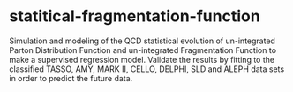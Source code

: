 # statitical-fragmentation-function
Simulation and modeling of the QCD statistical evolution of un-integrated Parton Distribution Function and un-integrated Fragmentation Function to make a supervised regression model. Validate the results by fitting to the classified TASSO, AMY, MARK II, CELLO, DELPHI, SLD and ALEPH data sets in order to predict the future data.
